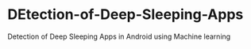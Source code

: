 # DEtection-of-Deep-Sleeping-Apps
Detection of Deep Sleeping Apps in Android using Machine learning
